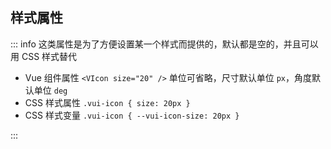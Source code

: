 ## 样式属性

::: info 这类属性是为了方便设置某一个样式而提供的，默认都是空的，并且可以用 CSS 样式替代

- Vue 组件属性 `<VIcon size="20" />` 单位可省略，尺寸默认单位 `px`，角度默认单位 `deg`
- CSS 样式属性 `.vui-icon { size: 20px }`
- CSS 样式变量 `.vui-icon { --vui-icon-size: 20px }`

:::
